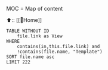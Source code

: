 
MOC = Map of content

⬆️:: [[🏡Home]]

```dataview
TABLE WITHOUT ID
	file.link as View
WHERE
	contains(in,this.file.link) and
	!contains(file.name, "Template")
SORT file.name asc
LIMIT 222
```
